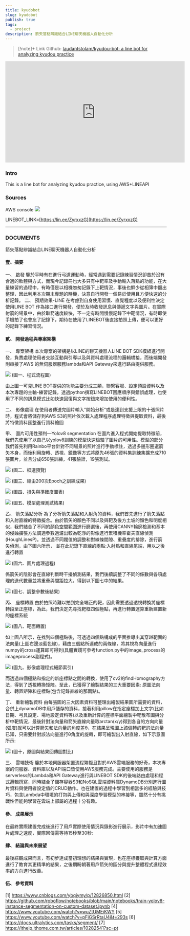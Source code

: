 ```yaml
---
title: kyudobot
slug: kyudobot
publish: true
tags:
  - project
description: 箭矢落點辨識結合LINE聊天機器人自動化分析
---
```

>[!note]+ Link
>Github: [laudantstolam/kyudou-bot: a line bot for analyzing kyudou practice](https://github.com/laudantstolam/kyudou-bot)

<iframe width="560" height="315" 
  src="https://www.youtube.com/embed/IgpGR4v5rs0" 
  title="YouTube video player" frameborder="0" 
  allow="accelerometer; autoplay; clipboard-write; encrypted-media; gyroscope; picture-in-picture" 
  allowfullscreen>
</iframe>

### Intro

This is a line bot for analyzing kyudou practice, using AWS+LINEAPI

### Sources

AWS console
![](https://raw.githubusercontent.com/Ash0645/image_remote/main/20250207001049.png)

LINEBOT_LINK=[https://lin.ee/ZyrxxzG](https://lin.ee/ZyrxxzG)

----
### DOCUMENTS
 
箭矢落點辨識結合LINE聊天機器人自動化分析

#### 壹、摘要
一、	啟發
鑒於平時有在進行弓道運動時，經常遇到需要記錄練習情況卻苦於沒有合適的軟體與方式，而現今記錄冊也大多只有中靶率及手動輸入落點的功能，在大量練習的過程中，有時僅是以相機匆匆記錄下上靶情況，事後也鮮少從相簿中翻出整理，因此利用本次期末專題的時機，決意自行開發一個易於使用且方便快速的分析記錄。
二、	預期效果-LINE
在考慮到自身使用習慣、直覺程度以及便利性決定使用LINE BOT 作為接口進行開發，便於及時收發訊息與傳遞文字與圖片。在實際射箭的場景中，由於取箭速度較快，不一定有時間慢慢記錄下中靶情況，有時即使手機拍了也會忘了記錄下，期待在使用了LINEBOT後直接拍照上傳，便可以更好的記錄下練習情況。 

#### 貳、	開發過程與專案架構
一、	專案架構
本次專案的架構是以LINE的聊天機器人LINE BOT SDK模組進行開發，負責處理使用者交談互動與引導以及與資料處理流程的邏輯橋接，而後端開發則串接了AWS 的無伺服器服務lambda和API Gateway來進行路由提供服務。

![](https://raw.githubusercontent.com/Ash0645/image_remote/main/20250207002001.png)
(圖一、程式流程圖)

由上圖一可見LINE BOT提供的功能主要分成三類，聯繫客服、設定預設資料以及本次專題的主軸-練習記錄。透過python撰寫LINEBOT回應順序與錯誤處理，也使用了不同的訊息模式比如快速回復與文字按鈕來增加使用的便利性。

二、	影像處理
在使用者傳送完圖片輸入”開始分析”或是達到支援上限的十張照片時，程式會將儲存到AWS S3的照片依次載入處理程序處理特徵與提取資料，最後將特徵資料匯整進行資料繪圖

甲、	圖片可用性預判—Yolov8 segmentation
在圖片進入程式開始提取特徵前，我們先使用了以自己以yolov8訓練的模型快速檢驗了圖片的可用性。模型的部分我們首先利用Rainbo平台針對不同場景的照片進行手動標註，透過多邊形圈選箭矢本身，而後利用旋轉、透視、鏡像等方式將原先46張的資料集訓練集擴充成710張圖片，並且分成650張訓練，41張驗證，19張測試。

 ![](https://raw.githubusercontent.com/Ash0645/image_remote/main/20250207002111.png)
(圖二、框選預覽)

 ![](https://raw.githubusercontent.com/Ash0645/image_remote/main/20250207002202.png)
(圖三、經由200次Epoch之訓練成果)

 ![](https://raw.githubusercontent.com/Ash0645/image_remote/main/20250207002136.png)
(圖四、損失與準確度圖表)

![](https://raw.githubusercontent.com/Ash0645/image_remote/main/20250207002247.png)
(圖五、模型處理測試結果)

乙、	箭矢落點分析
為了分析箭矢落點和入射角的資料，我們首先進行了箭矢落點和入射直線的特徵擬合。由於箭矢的顏色不同以及與靶及後方土坡的顏色和明度相似，我們結合了不同的顏色空間範圍進行篩選後，再使用CANNY輪廓檢測和基本的侵蝕擴張方法調適參數過濾出較為乾淨的影像進行累積機率霍夫直線偵測(HoughLinesP)。並透過不同閥值的調整和對線條間隙、重疊度的排除，進行箭矢偵測，由下圖六所示，
並在此記錄下直線的兩點:入射點和直線尾端，用以之後進行轉置

 ![](https://raw.githubusercontent.com/Ash0645/image_remote/main/20250207002425.png)
(圖六、圖片處理過程)

係箭矢的陰影會在直線判斷時干擾偵測結果，我們後續調整了不同的係數與各項處理的迭代數量並將重疊與間距拉大，得到以下圖七中的結果。

![](https://raw.githubusercontent.com/Ash0645/image_remote/main/20250207002443.png)
(圖七、調整參數後結果)

丙、	座標轉置
由於拍照時難以拍到完全端正的靶，因此需要透過透視轉換將座標轉段至正座標，為此，我們決定先尋找靶框四個極點，再進行轉置運算重新建置新的座標系統

![](https://raw.githubusercontent.com/Ash0645/image_remote/main/20250207002457.png)
(圖八、靶面轉置)

如上圖八所示，在找到四個極點後，可透過四個點構成的平面推導出其穿越靶面的法向量(上圖右邊淡藍色線)，藉由三個點所連成的兩條線，將其視為向量進行numpy的cross運算即可得到(具體實踐可參考function.py中的image_process的imageprocess副程式)。

![](https://raw.githubusercontent.com/Ash0645/image_remote/main/20250207002540.png)
(圖九、影像處理程式細節索引)

而透過四個極點和指定的新座標點之間的轉換，使用了cv2的findHomography方法，得到了透視轉換矩陣。至此，已獲得了繪製結果的三大重要因素: 原圖法向量、轉置矩陣和座標點(包含記錄直線的那兩點)。

丁、	重新繪製資料
由每張圖的三大因素資料可整理出繪製結果圖所需要的資料，合併上dynamoDB中用戶儲存的資料，接著利用pillow在指定座標加上文字(比如日期、弓具設定、場地設定資料等)以及重新計算的座標平面繪製中靶散布圖與分析中靶情況，最後針對法向量和箭矢直線向量取arctan(x/y)得到各自的方向向量(弧度)就可以計算箭矢和法向量的角度差θ，在結果呈現圖上該偏轉的靶的法向量已知，只需要針對該法向量進行θ角度的旋轉，即可繪製出入射直線，如下示意圖所示:

![](https://raw.githubusercontent.com/Ash0645/image_remote/main/20250207002613.png)
(圖十，原圖與結果回傳圖對比)

三、	雲端技術
鑒於本地伺服器架置流程繁複且對於AWS雲端服務的好奇，本次專案的伺服器、資料庫以及API端口皆使用AWS服務完成。主要使用的服務是serverless的Lambda和API Gateway進行與LINEBOT SDK的後端路由處理和程式邏輯撰寫，同時結合了儲存容器S3和NoSQL雲端資料庫DynamoDB分別進行圖片資料與使用者設定值的CRUD動作。也在建置的過程中學習到相當多的經驗與技巧，包含Lambda中環境的打包與上傳和與深度學習模型的串接等，雖然十分有挑戰性但能夠學習在雲端上部屬的過程十分有趣。

#### 參、	成果展示
在最終實際建置完成後進行了用戶實際使用情況與錄影進行展示，影片中有加速圖片處理之速度，實際回傳需等待15秒至30秒: 
 
#### 肆、	結論與未來展望
最後綜觀成果而言，有初步達成當初理想的結果與實現，也在座標獲取與計算方面進行了教育其更精準的結果，之後期盼朝著用戶箭矢的區分與提升整體程式進程效率的方向進行改善。

#### 伍、	參考資料
[1] https://www.cnblogs.com/ybqjymy/p/12826850.html
[2] https://github.com/roboflow/notebooks/blob/main/notebooks/train-yolov8-instance-segmentation-on-custom-dataset.ipynb
[4] https://www.youtube.com/watch?v=wuZtUMEiKWY
[5] https://www.youtube.com/watch?v=pFiGSrRtaU4&t=293s
[6] https://docs.ultralytics.com/tasks/segment/
[7] https://ithelp.ithome.com.tw/articles/10282541?sc=pt
